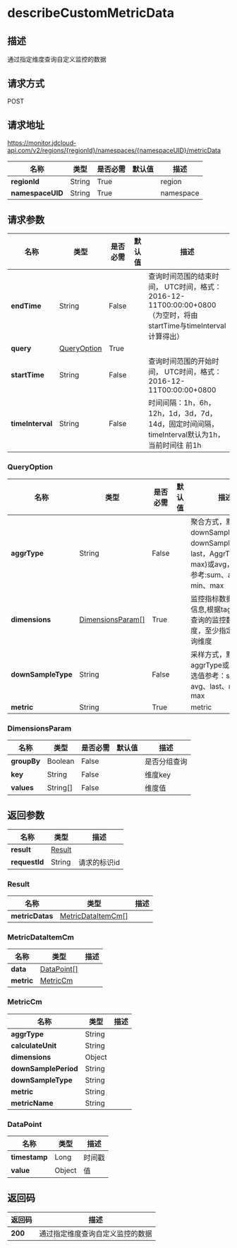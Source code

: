 # describeCustomMetricData


## 描述
通过指定维度查询自定义监控的数据

## 请求方式
POST

## 请求地址
https://monitor.jdcloud-api.com/v2/regions/{regionId}/namespaces/{namespaceUID}/metricData

|名称|类型|是否必需|默认值|描述|
|---|---|---|---|---|
|**regionId**|String|True| |region|
|**namespaceUID**|String|True| |namespace|

## 请求参数
|名称|类型|是否必需|默认值|描述|
|---|---|---|---|---|
|**endTime**|String|False| |查询时间范围的结束时间， UTC时间，格式：2016-12-11T00:00:00+0800（为空时，将由startTime与timeInterval计算得出）|
|**query**|[QueryOption](describecustommetricdata#queryoption)|True| | |
|**startTime**|String|False| |查询时间范围的开始时间， UTC时间，格式：2016-12-11T00:00:00+0800|
|**timeInterval**|String|False| |时间间隔：1h，6h，12h，1d，3d，7d，14d，固定时间间隔，timeInterval默认为1h，当前时间往 前1h|

### <div id="queryoption">QueryOption</div>
|名称|类型|是否必需|默认值|描述|
|---|---|---|---|---|
|**aggrType**|String|False| |聚合方式，默认等于downSampleType(若downSampleType为last，AggrType取max)或avg，可选值参考:sum、avg、min、max|
|**dimensions**|[DimensionsParam[]](describecustommetricdata#dimensionsparam)|True| |监控指标数据的维度信息,根据tags来指定查询的监控数据维度，至少指定一个查询维度|
|**downSampleType**|String|False| |采样方式，默认等于aggrType或avg，可选值参考：sum、avg、last、min、max|
|**metric**|String|True| |metric|
### <div id="dimensionsparam">DimensionsParam</div>
|名称|类型|是否必需|默认值|描述|
|---|---|---|---|---|
|**groupBy**|Boolean|False| |是否分组查询|
|**key**|String|False| |维度key|
|**values**|String[]|False| |维度值|

## 返回参数
|名称|类型|描述|
|---|---|---|
|**result**|[Result](describecustommetricdata#result)| |
|**requestId**|String|请求的标识id|

### <div id="result">Result</div>
|名称|类型|描述|
|---|---|---|
|**metricDatas**|[MetricDataItemCm[]](describecustommetricdata#metricdataitemcm)| |
### <div id="metricdataitemcm">MetricDataItemCm</div>
|名称|类型|描述|
|---|---|---|
|**data**|[DataPoint[]](describecustommetricdata#datapoint)| |
|**metric**|[MetricCm](describecustommetricdata#metriccm)| |
### <div id="metriccm">MetricCm</div>
|名称|类型|描述|
|---|---|---|
|**aggrType**|String| |
|**calculateUnit**|String| |
|**dimensions**|Object| |
|**downSamplePeriod**|String| |
|**downSampleType**|String| |
|**metric**|String| |
|**metricName**|String| |
### <div id="datapoint">DataPoint</div>
|名称|类型|描述|
|---|---|---|
|**timestamp**|Long|时间戳|
|**value**|Object|值|

## 返回码
|返回码|描述|
|---|---|
|**200**|通过指定维度查询自定义监控的数据|
